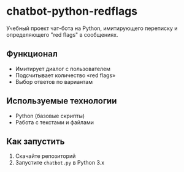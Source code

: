 # chatbot-python-redflags
Учебный проект чат-бота на Python, имитирующего переписку и определяющего "red flags" в сообщениях.

## Функционал
- Имитирует диалог с пользователем
- Подсчитывает количество «red flags»
- Выбор ответов по вариантам

## Используемые технологии
- Python (базовые скрипты)
- Работа с текстами и файлами

## Как запустить
1. Скачайте репозиторий
2. Запустите `chatbot.py` в Python 3.x
